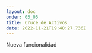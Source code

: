 ```yaml
---
layout: doc
order: 03_05
title: Cruce de Activos
date: 2022-11-21T19:48:27.736Z
---
```

N﻿ueva funcionalidad
